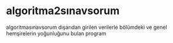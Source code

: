 # algoritma2sınavsorum
 algoritmasınavsorum dışarıdan girilen verilerle bölümdeki ve genel hemşirelerin yoğunluğunu bulan program
